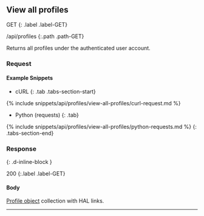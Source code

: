 ## View all profiles

GET
{: .label .label-GET}

/api/profiles
{:.path .path-GET}

Returns all profiles under the authenticated user account.

### Request
#### Example Snippets
- cURL
{: .tab .tabs-section-start}

{% include snippets/api/profiles/view-all-profiles/curl-request.md %}

- Python (requests)
{: .tab}

{% include snippets/api/profiles/view-all-profiles/python-requests.md %}
{: .tabs-section-end}

### Response
{: .d-inline-block }

200
{:.label .label-GET}

#### Body
[Profile object](#profile) collection with HAL links.

---
